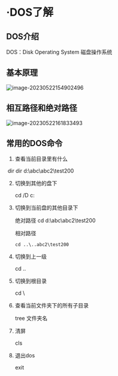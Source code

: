 # ·DOS了解

## DOS介绍

DOS：Disk Operating System 磁盘操作系统

## 基本原理

![image-20230522154902496](D:\github\ZccLearnJava.github.io\img\Java代码规范.assets\image-20230522154902496.png)



## 相互路径和绝对路径

![image-20230522161833493](D:\github\ZccLearnJava.github.io\img\DOS了解.assets\image-20230522161833493.png)



## 常用的DOS命令

1. 查看当前目录里有什么

​		dir    dir d:\abc\abc2\test200

2. 切换到其他的盘下

   cd /D c:      

3. 切换到当前盘的其他目录下

   绝对路径  cd d:\abc\abc2\test200

   相对路径  

   ```
   cd ..\..abc2\test200
   ```

4. 切换到上一级

   cd ..

5. 切换到根目录

   cd \

6. 查看当前文件夹下的所有子目录

   tree 文件夹名

7. 清屏

   cls

8. 退出dos

   exit

   

   